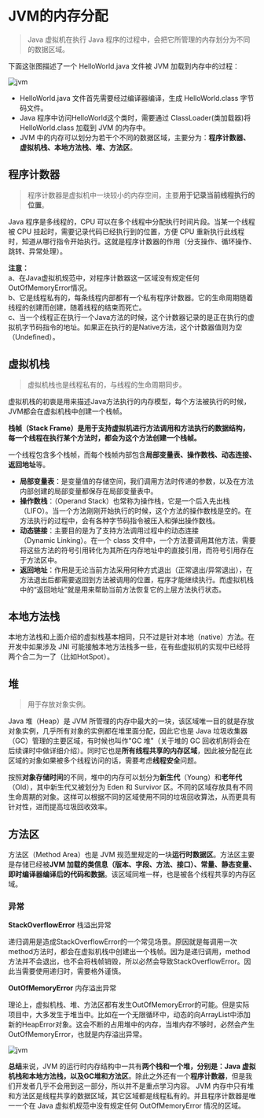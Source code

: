 # JVM的内存分配

> Java 虚拟机在执行 Java 程序的过程中，会把它所管理的内存划分为不同的数据区域。

下面这张图描述了一个 HelloWorld.java 文件被 JVM 加载到内存中的过程：

![jvm](https://img.upyun.zzming.cn/android/jvm_fp.png)

* HelloWorld.java 文件首先需要经过编译器编译，生成 HelloWorld.class 字节码文件。  
* Java 程序中访问HelloWorld这个类时，需要通过 ClassLoader(类加载器)将HelloWorld.class 加载到 JVM 的内存中。  
* JVM 中的内存可以划分为若干个不同的数据区域，主要分为：**程序计数器、虚拟机栈、本地方法栈、堆、方法区**。  

## 程序计数器

> 程序计数器是虚拟机中一块较小的内存空间，主要**用于记录当前线程执行的位置**。

Java 程序是多线程的，CPU 可以在多个线程中分配执行时间片段。当某一个线程被 CPU 挂起时，需要记录代码已经执行到的位置，方便 CPU 重新执行此线程时，知道从哪行指令开始执行。这就是程序计数器的作用（分支操作、循环操作、跳转、异常处理）。

**注意：**  
a、在Java虚拟机规范中，对程序计数器这一区域没有规定任何OutOfMemoryError情况。  
b、它是线程私有的，每条线程内部都有一个私有程序计数器。它的生命周期随着线程的创建而创建，随着线程的结束而死亡。  
c、当一个线程正在执行一个Java方法的时候，这个计数器记录的是正在执行的虚拟机字节码指令的地址。如果正在执行的是Native方法，这个计数器值则为空（Undefined）。  

## 虚拟机栈

> 虚拟机栈也是线程私有的，与线程的生命周期同步。

虚拟机栈的初衷是用来描述Java方法执行的内存模型，每个方法被执行的时候，JVM都会在虚拟机栈中创建一个栈帧。

**栈帧（Stack Frame）是用于支持虚拟机进行方法调用和方法执行的数据结构，每一个线程在执行某个方法时，都会为这个方法创建一个栈帧。**  

一个线程包含多个栈帧，而每个栈帧内部包含**局部变量表、操作数栈、动态连接、返回地址**等。  

* **局部变量表**：是变量值的存储空间，我们调用方法时传递的参数，以及在方法内部创建的局部变量都保存在局部变量表中。  
* **操作数栈**：（Operand Stack）也常称为操作栈，它是一个后入先出栈（LIFO）。当一个方法刚刚开始执行的时候，这个方法的操作数栈是空的。在方法执行的过程中，会有各种字节码指令被压入和弹出操作数栈。  
* **动态链接**：主要目的是为了支持方法调用过程中的动态连接（Dynamic Linking）。在一个 class 文件中，一个方法要调用其他方法，需要将这些方法的符号引用转化为其所在内存地址中的直接引用，而符号引用存在于方法区中。  
* **返回地址**：作用是无论当前方法采用何种方式退出（正常退出/异常退出），在方法退出后都需要返回到方法被调用的位置，程序才能继续执行。而虚拟机栈中的“返回地址”就是用来帮助当前方法恢复它的上层方法执行状态。

## 本地方法栈

本地方法栈和上面介绍的虚拟栈基本相同，只不过是针对本地（native）方法。在开发中如果涉及 JNI 可能接触本地方法栈多一些，在有些虚拟机的实现中已经将两个合二为一了（比如HotSpot）。

## 堆

> 用于存放对象实例。

Java 堆（Heap）是 JVM 所管理的内存中最大的一块，该区域唯一目的就是存放对象实例，几乎所有对象的实例都在堆里面分配，因此它也是 Java 垃圾收集器（GC）管理的主要区域，有时候也叫作"GC 堆"（关于堆的 GC 回收机制将会在后续课时中做详细介绍）。同时它也是**所有线程共享的内存区域**，因此被分配在此区域的对象如果被多个线程访问的话，需要考虑**线程安全**问题。

按照**对象存储时间**的不同，堆中的内存可以划分为**新生代**（Young）和**老年代**（Old），其中新生代又被划分为 Eden 和 Survivor 区。不同的区域存放具有不同生命周期的对象。这样可以根据不同的区域使用不同的垃圾回收算法，从而更具有针对性，进而提高垃圾回收效率。

## 方法区

方法区（Method Area）也是 JVM 规范里规定的一块**运行时数据区**。方法区主要是存储已经被**JVM 加载的类信息（版本、字段、方法、接口）、常量、静态变量、即时编译器编译后的代码和数据**。该区域同堆一样，也是被各个线程共享的内存区域。

### 异常

**StackOverflowError** 栈溢出异常

递归调用是造成StackOverflowError的一个常见场景。原因就是每调用一次method方法时，都会在虚拟机栈中创建出一个栈帧。因为是递归调用，method方法并不会退出，也不会将栈帧销毁，所以必然会导致StackOverflowError。因此当需要使用递归时，需要格外谨慎。

**OutOfMemoryError** 内存溢出异常

理论上，虚拟机栈、堆、方法区都有发生OutOfMemoryError的可能。但是实际项目中，大多发生于堆当中。比如在一个无限循环中，动态的向ArrayList中添加新的HeapError对象。这会不断的占用堆中的内存，当堆内存不够时，必然会产生OutOfMemoryError，也就是内存溢出异常。

![jvm](https://img.upyun.zzming.cn/android/jvm_ing.png)

**总结**来说，JVM 的运行时内存结构中一共有**两个栈和一个堆，分别是：Java 虚拟机栈和本地方法栈，以及GC堆和方法区**。除此之外还有一个**程序计数器**，但是我们开发者几乎不会用到这一部分，所以并不是重点学习内容。 JVM 内存中只有堆和方法区是线程共享的数据区域，其它区域都是线程私有的。并且程序计数器是唯一一个在 Java 虚拟机规范中没有规定任何 OutOfMemoryError 情况的区域。
